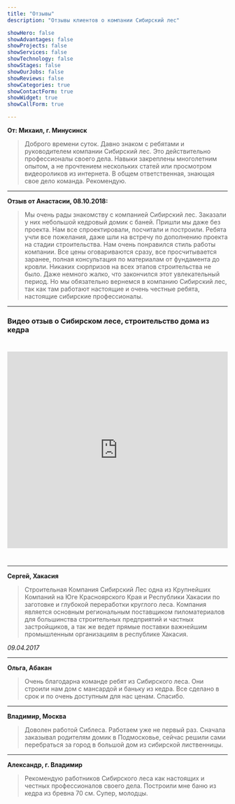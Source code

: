 ```yaml
---
title: "Отзывы"
description: "Отзывы клиентов о компании Сибирский лес"

showHero: false
showAdvantages: false
showProjects: false
showServices: false
showTechnology: false
showStages: false
showOurJobs: false
showReviews: false
showCategories: true
showContactForm: true
showWidget: true
showCallForm: true

---
```



**От: Михаил, г. Минусинск**

> Доброго времени суток.
> Давно знаком с ребятами и руководителем компании Сибирский лес. Это действительно профессионалы своего дела. Навыки закреплены многолетним опытом, а не прочтением нескольких статей или просмотром видеороликов из интернета.
> В общем ответственная, знающая свое дело команда. Рекомендую.

---

**Отзыв от Анастасии, 08.10.2018:**

> Мы очень рады знакомству с компанией Сибирский лес. Заказали у них небольшой кедровый домик с баней. Пришли мы даже без проекта. Нам все спроектировали, посчитали и построили. Ребята учли все пожелания, даже шли на встречу по дополнению проекта на стадии строительства. Нам очень понравился стиль работы компании. Все цены оговариваются сразу, все просчитывается заранее, полная консультация по материалам от фундамента до кровли. Никаких сюрпризов на всех этапов строительства не было. Даже немного жалко, что закончился этот увлекательный период. Но мы обязательно вернемся в компанию Сибирский лес, так как там работают настоящие и очень честные ребята, настоящие сибирские профессионалы.

---

### Видео отзыв о Сибирском лесе, строительство дома из кедра

<div style="position:relative;width:100%;height:450px;max-width:800px;margin: 40px auto;">
  <iframe width="100%" height="450" src="https://www.youtube.com/embed/80FvnjKFIWY" title="Видео отзыв о Сибирском лесе" frameborder="0" allowfullscreen style="position:absolute;top:0;left:0;width:100%;height:100%;"></iframe>
</div>

---

**Сергей, Хакасия**

> Строительная Компания Сибирский Лес одна из Крупнейших Компаний на Юге Красноярского Края и Республики Хакасии по заготовке и глубокой переработки круглого леса. Компания является основным региональным поставщиком пиломатериалов для большинства строительных предприятий и частных застройщиков, а так же ведет прямые поставки важнейшим промышленным организациям в республике Хакасия.

_09.04.2017_

---

**Ольга, Абакан**

> Очень благодарна команде ребят из Сибирского леса. Они строили нам дом с мансардой и баньку из кедра. Все сделано в срок и по очень доступным для нас ценам. Спасибо.

---

**Владимир, Москва**

> Доволен работой Сиблеса. Работаем уже не первый раз. Сначала заказывал родителям домик в Подмосковье, сейчас решили сами перебраться за город в большой дом из сибирской лиственницы.

---

**Александр, г. Владимир**

> Рекомендую работников Сибирского леса как настоящих и честных профессионалов своего дела. Построили мне баню из кедра из бревна 70 см. Супер, молодцы.
